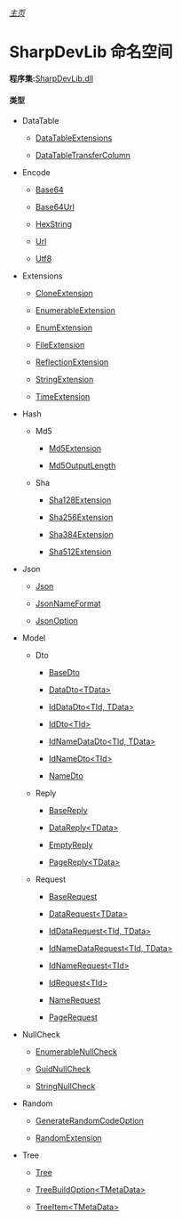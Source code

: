 ###### [主页](./Index.md "主页")

# SharpDevLib 命名空间

**程序集:**[SharpDevLib.dll](./SharpDevLib.assembly.md "SharpDevLib.dll")


#### 类型

* DataTable
    * [DataTableExtensions](./SharpDevLib.DataTableExtensions.md "DataTableExtensions")

    * [DataTableTransferColumn](./SharpDevLib.DataTableTransferColumn.md "DataTableTransferColumn")

* Encode
    * [Base64](./SharpDevLib.Base64.md "Base64")

    * [Base64Url](./SharpDevLib.Base64Url.md "Base64Url")

    * [HexString](./SharpDevLib.HexString.md "HexString")

    * [Url](./SharpDevLib.Url.md "Url")

    * [Utf8](./SharpDevLib.Utf8.md "Utf8")

* Extensions
    * [CloneExtension](./SharpDevLib.CloneExtension.md "CloneExtension")

    * [EnumerableExtension](./SharpDevLib.EnumerableExtension.md "EnumerableExtension")

    * [EnumExtension](./SharpDevLib.EnumExtension.md "EnumExtension")

    * [FileExtension](./SharpDevLib.FileExtension.md "FileExtension")

    * [ReflectionExtension](./SharpDevLib.ReflectionExtension.md "ReflectionExtension")

    * [StringExtension](./SharpDevLib.StringExtension.md "StringExtension")

    * [TimeExtension](./SharpDevLib.TimeExtension.md "TimeExtension")

* Hash
    * Md5
        * [Md5Extension](./SharpDevLib.Md5Extension.md "Md5Extension")

        * [Md5OutputLength](./SharpDevLib.Md5OutputLength.md "Md5OutputLength")

    * Sha
        * [Sha128Extension](./SharpDevLib.Sha128Extension.md "Sha128Extension")

        * [Sha256Extension](./SharpDevLib.Sha256Extension.md "Sha256Extension")

        * [Sha384Extension](./SharpDevLib.Sha384Extension.md "Sha384Extension")

        * [Sha512Extension](./SharpDevLib.Sha512Extension.md "Sha512Extension")

* Json
    * [Json](./SharpDevLib.Json.md "Json")

    * [JsonNameFormat](./SharpDevLib.JsonNameFormat.md "JsonNameFormat")

    * [JsonOption](./SharpDevLib.JsonOption.md "JsonOption")

* Model
    * Dto
        * [BaseDto](./SharpDevLib.BaseDto.md "BaseDto")

        * [DataDto\<TData\>](./SharpDevLib.DataDto.1.md "DataDto<TData>")

        * [IdDataDto\<TId, TData\>](./SharpDevLib.IdDataDto.2.md "IdDataDto<TId, TData>")

        * [IdDto\<TId\>](./SharpDevLib.IdDto.1.md "IdDto<TId>")

        * [IdNameDataDto\<TId, TData\>](./SharpDevLib.IdNameDataDto.2.md "IdNameDataDto<TId, TData>")

        * [IdNameDto\<TId\>](./SharpDevLib.IdNameDto.1.md "IdNameDto<TId>")

        * [NameDto](./SharpDevLib.NameDto.md "NameDto")

    * Reply
        * [BaseReply](./SharpDevLib.BaseReply.md "BaseReply")

        * [DataReply\<TData\>](./SharpDevLib.DataReply.1.md "DataReply<TData>")

        * [EmptyReply](./SharpDevLib.EmptyReply.md "EmptyReply")

        * [PageReply\<TData\>](./SharpDevLib.PageReply.1.md "PageReply<TData>")

    * Request
        * [BaseRequest](./SharpDevLib.BaseRequest.md "BaseRequest")

        * [DataRequest\<TData\>](./SharpDevLib.DataRequest.1.md "DataRequest<TData>")

        * [IdDataRequest\<TId, TData\>](./SharpDevLib.IdDataRequest.2.md "IdDataRequest<TId, TData>")

        * [IdNameDataRequest\<TId, TData\>](./SharpDevLib.IdNameDataRequest.2.md "IdNameDataRequest<TId, TData>")

        * [IdNameRequest\<TId\>](./SharpDevLib.IdNameRequest.1.md "IdNameRequest<TId>")

        * [IdRequest\<TId\>](./SharpDevLib.IdRequest.1.md "IdRequest<TId>")

        * [NameRequest](./SharpDevLib.NameRequest.md "NameRequest")

        * [PageRequest](./SharpDevLib.PageRequest.md "PageRequest")

* NullCheck
    * [EnumerableNullCheck](./SharpDevLib.EnumerableNullCheck.md "EnumerableNullCheck")

    * [GuidNullCheck](./SharpDevLib.GuidNullCheck.md "GuidNullCheck")

    * [StringNullCheck](./SharpDevLib.StringNullCheck.md "StringNullCheck")

* Random
    * [GenerateRandomCodeOption](./SharpDevLib.GenerateRandomCodeOption.md "GenerateRandomCodeOption")

    * [RandomExtension](./SharpDevLib.RandomExtension.md "RandomExtension")

* Tree
    * [Tree](./SharpDevLib.Tree.md "Tree")

    * [TreeBuildOption\<TMetaData\>](./SharpDevLib.TreeBuildOption.1.md "TreeBuildOption<TMetaData>")

    * [TreeItem\<TMetaData\>](./SharpDevLib.TreeItem.1.md "TreeItem<TMetaData>")

